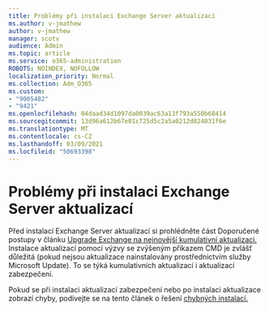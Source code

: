 ```yaml
---
title: Problémy při instalaci Exchange Server aktualizací
ms.author: v-jmathew
author: v-jmathew
manager: scotv
audience: Admin
ms.topic: article
ms.service: o365-administration
ROBOTS: NOINDEX, NOFOLLOW
localization_priority: Normal
ms.collection: Adm_O365
ms.custom:
- "9005482"
- "9421"
ms.openlocfilehash: 04daad34d1097da0039ac63a13f793a550b68414
ms.sourcegitcommit: 13d96a612b67e01c725d5c2a5a0212d824031f6e
ms.translationtype: MT
ms.contentlocale: cs-CZ
ms.lasthandoff: 03/09/2021
ms.locfileid: "50693398"
---
```

# <a name="issues-when-installing-exchange-server-updates"></a>Problémy při instalaci Exchange Server aktualizací

Před instalací Exchange Server aktualizací si prohlédněte část Doporučené postupy v článku [Upgrade Exchange na nejnovější kumulativní aktualizaci.](https://docs.microsoft.com/Exchange/plan-and-deploy/install-cumulative-updates) Instalace aktualizací pomocí výzvy se zvýšeným příkazem CMD je zvlášť důležitá (pokud nejsou aktualizace nainstalovány prostřednictvím služby Microsoft Update). To se týká kumulativních aktualizací i aktualizací zabezpečení.

Pokud se při instalaci aktualizací zabezpečení nebo po instalaci aktualizace zobrazí chyby, podívejte se na tento článek o řešení [chybných instalací.](https://aka.ms/exupdatefaq)
